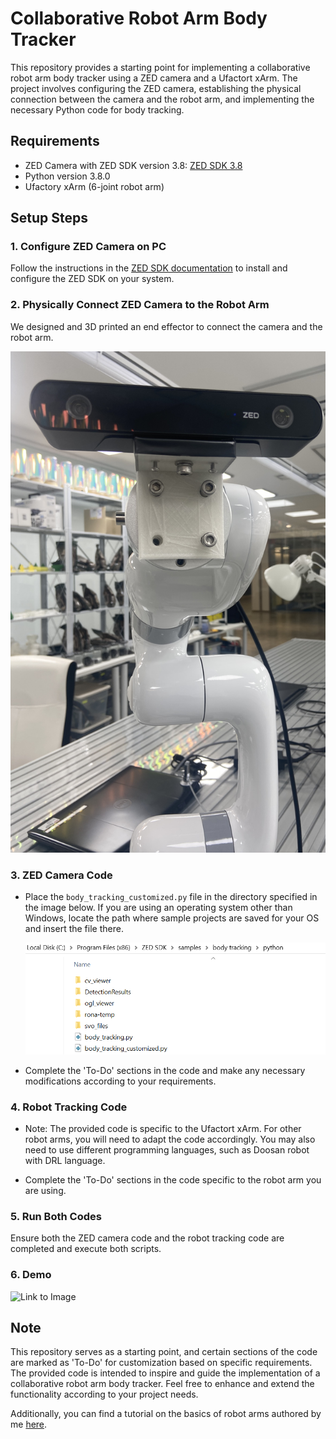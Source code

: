 # Collaborative Robot Arm Body Tracker

This repository provides a starting point for implementing a collaborative robot arm body tracker using a ZED camera and a Ufactort xArm. The project involves configuring the ZED camera, establishing the physical connection between the camera and the robot arm, and implementing the necessary Python code for body tracking.

## Requirements

- ZED Camera with ZED SDK version 3.8: [ZED SDK 3.8](https://www.stereolabs.com/developers/release/3.8)
- Python version 3.8.0
- Ufactory xArm (6-joint robot arm)

## Setup Steps

### 1. Configure ZED Camera on PC

Follow the instructions in the [ZED SDK documentation](https://www.stereolabs.com/docs/) to install and configure the ZED SDK on your system.

### 2. Physically Connect ZED Camera to the Robot Arm

We designed and 3D printed an end effector to connect the camera and the robot arm.

![Link to Image](media/physical_connection.jpg)

### 3. ZED Camera Code

- Place the `body_tracking_customized.py` file in the directory specified in the image below. If you are using an operating system other than Windows, locate the path where sample projects are saved for your OS and insert the file there.

  ![Link to Image](media/body_tracking_customized_path.png)

- Complete the 'To-Do' sections in the code and make any necessary modifications according to your requirements.

### 4. Robot Tracking Code

- Note: The provided code is specific to the Ufactort xArm. For other robot arms, you will need to adapt the code accordingly. You may also need to use different programming languages, such as Doosan robot with DRL language.

- Complete the 'To-Do' sections in the code specific to the robot arm you are using.

### 5. Run Both Codes

Ensure both the ZED camera code and the robot tracking code are completed and execute both scripts.

### 6. Demo

![Link to Image](path/to/image)

## Note

This repository serves as a starting point, and certain sections of the code are marked as 'To-Do' for customization based on specific requirements. The provided code is intended to inspire and guide the implementation of a collaborative robot arm body tracker. Feel free to enhance and extend the functionality according to your project needs.

Additionally, you can find a tutorial on the basics of robot arms authored by me [here](https://www.youtube.com/watch?v=LM_INiNuWcs&list=PLTQAfwphGUyHzWAlYQcYkhI6lLmYAdobT).

